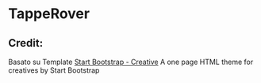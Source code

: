 # TappeRover


## Credit:
Basato su Template [Start Bootstrap - Creative](https://startbootstrap.com/themes/creative/) A one page HTML theme for creatives by Start Bootstrap

